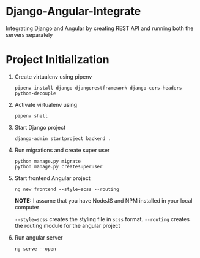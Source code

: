 # Django-Angular-Integrate
Integrating Django and Angular by creating REST API and running both the servers separately

# Project Initialization
1. Create virtualenv using pipenv
	```
	pipenv install django djangorestframework django-cors-headers python-decouple
	```

2. Activate virtualenv using
	```
	pipenv shell
	```

3. Start Django project
	```
	django-admin startproject backend .
	```

4. Run migrations and create super user
	```
	python manage.py migrate
	python manage.py createsuperuser
	```

5. Start frontend Angular project
	```
	ng new frontend --style=scss --routing
	```

	**NOTE:** I assume that you have NodeJS and NPM installed in your local computer

	```--style=scss``` creates the styling file in ```scss``` format.
	```--routing``` creates the routing module for the angular project

6. Run angular server
	```
	ng serve --open
	```
